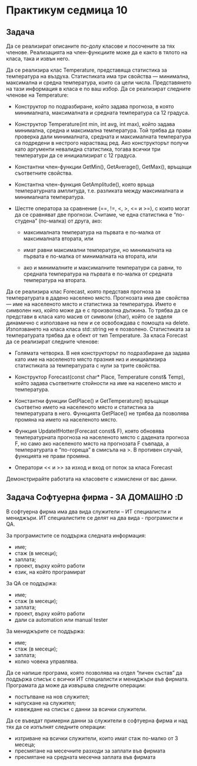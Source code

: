 # Практикум седмица 10

## Задача 
Да се реализират описаните по-долу класове и посочените за тях членове. Реализацията на член-функциите може да е както в тялото на класа, така и извън него.
 

Да се реализира клас Temperature, представяща статистика за температура на въздуха. Статистиката има три свойства — минимална, максимална и средна 
температура, които са цели числа. Представянето на тази информация в класа е по ваш избор. Да се реализират следните членове на Temperature:


 * Конструктор по подразбиране, който задава прогноза, в която минималната, максималната и средната температура са 12 градуса.

 * Конструктор Temperature(int min, int avg, int max), който задава минимална, средна и максимална температура. Той трябва да прави проверка дали минималната, средната и максималната температура са подредени в нестрого нарастващ ред. Ако конструкторът получи като аргументи невалидна статистика, тогава всички три температури да се инициализират с 12 градуса.

 * Константни член-функции GetMin(), GetAverage(), GetMax(), връщащи съответните свойства.

 * Константна член-функция GetAmplitude(), която връща температурната амплитуда, т.е. разликата между максималната и минималната температура.

* Шестте оператора за сравнение (==, !=, <, >, <= и >=), с които могат да се сравняват две прогнози. Считаме, че една статистика е “по-студена” (по-малка) от 
друга, ако:

    - максималната температура на първата е по-малка от максималната втората, или

    - имат равни максимални температури, но минималната на първата е по-малка от минималната на втората, или

    - ако и минималните и максималните температури са равни, то средната температура на първата е по-малка от средната температура на втората.

 

Да се реализира клас Forecast, която представя прогноза за температурата в дадено населено място. Прогнозата има две свойства — име на населеното място и статистика за температура. Името е символен низ, който може да е с произволна дължина. То трябва да се представи в класа като масив от символи (char), който се заделя динамично с използване на new и се освобождава с помощта на delete. Използването на класа класа std::string не е позволено. Статистиката за температурата трябва да е обект от тип Temperature. За класа Forecast да се реализират следните членове: 

* Голямата четворка. В нея конструкторът по подразбиране да задава като име на населеното място празния низ и инициализира статистиката за температурата с 
нули за трите свойства.

* Конструктор Forecast(const char* Place, Temperature const& Temp), който задава съответните стойности на име на населено място и температура.


* Константни функции GetPlace() и GetTemperature() връщащи съответно името на населеното място и статистика за температурата в него. Функцията GetPlace() не трябва да позволява промяна на името на населеното място.


* Функция UpdateIfHotter(Forecast const& F), която обновява температурната прогноза на населеното място с дадената прогноза F, но само ако населеното място на прогнозата F съвпада, а температурата е “по-гореща” в смисъла на >. В противен случай, функцията не прави промяна.

* Оператори << и >> за изход и вход от поток за класа Forecast

Демонстрирайте работата на класовете с измислени от вас данни.

## Задача Софтуерна фирма - ЗА ДОМАШНО :D 
В софтуерна фирма има два вида служители – ИТ специалисти и мениджъри. ИТ специалистите се делят на два вида - програмисти и  QA. 

За програмистите се поддържа следната информация:

 - име;  
 - стаж (в месеци);  
 - заплата;   
 - проект, върху който работи
 - език, на който програмират

За QA се поддържа:
 - име;  
 - стаж (в месеци); 
 - заплата;  
 - проект, върху който работи
 - дали са automation или manual tester

За мениджърите се поддържа:
 - име; 
 - стаж (в месеци); 
 - заплата;  
 - колко човека управлява.

Да се напише програма, която позволява на отдел “личен състав”
да поддържа списък с всички ИТ специалисти и мениджъри във фирмата. Програмата да може да извършва следните операции:

 - постъпване на нов служител;
 -  напускане на служител;
 -  извеждане на списък с данни за всички служители.

Да се въведат примерни данни за служители в софтуерна фирма и над тях да се изпълнят следните операции:

- изтриване на всички служители, които имат стаж по-малко от 3 месеца;
- пресмятане на месечните разходи за заплати във фирмата
- пресмятане на средната месечна заплата във фирмата